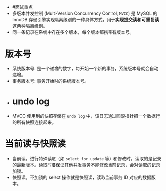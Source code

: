 - #面试重点
- 多版本并发控制 (Multi-Version Concurrency Control, `MVCC`) 是 MySQL 的 InnoDB 存储引擎实现隔离级别的一种具体方式，用于**实现提交读和可重复读**这两种隔离级别。
- 同一条记录在系统中存在多个版本，每个版本都携带有版本号。
# 版本号
- 系统版本号: 是一个递增的数字，每开始一个新的事务，系统版本号就会自动递增。
- 事务版本号: 事务开始时的系统版本号。
- # undo log
- MVCC 使用到的快照存储在 `undo log` 中，该日志通过回滚指针把一个数据行的所有快照连接起来。
# 当前读与快照读
- 当前读。进行特殊读取（如 `select for update` 等）和修改时，读取的是记录的最新版本。读取时要保证其他并发事务不能修改当前记录，会对读取的记录加锁。
- 快照读。不加锁的 select 操作就是快照读，读取当前事务 ID 对应的数据版本。